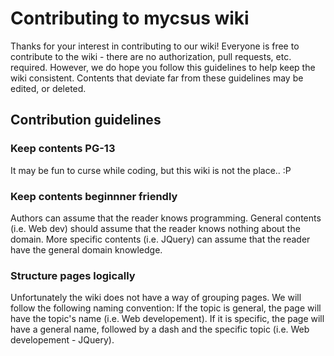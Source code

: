 Contributing to mycsus wiki
=============================
Thanks for your interest in contributing to our wiki! Everyone is free to contribute to the wiki - there are no authorization, pull requests, etc. required. However, we do hope you follow this guidelines to help keep the wiki consistent. Contents that deviate far from these guidelines may be edited, or deleted.

Contribution guidelines
-------------------------

### Keep contents PG-13
It may be fun to curse while coding, but this wiki is not the place..  :P

### Keep contents beginnner friendly
Authors can assume that the reader knows programming. General contents (i.e. Web dev) should assume that the reader knows nothing about the domain. More specific contents (i.e. JQuery) can assume that the reader have the general domain knowledge.

### Structure pages logically
Unfortunately the wiki does not have a way of grouping pages. We will follow the following naming convention: If the topic is general, the page will have the topic's name (i.e. Web developement). If it is specific, the page will have a general name, followed by a dash and the specific topic (i.e. Web developement - JQuery).

